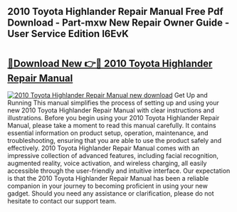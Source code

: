 ## 2010 Toyota Highlander Repair Manual Free Pdf Download - Part-mxw New Repair Owner Guide - User Service Edition l6EvK

# <h2><a href="http://bc77051.oget.top/?id=2010+Toyota+Highlander+Repair+Manual">🔗Download New 👉🔴 2010 Toyota Highlander Repair Manual</a></h2>

[![2010 Toyota Highlander Repair Manual new download](https://i.imgur.com/5g1atiW.png)](http://bc77051.oget.top/?id=2010+Toyota+Highlander+Repair+Manual)
Get Up and Running This manual simplifies the process of setting up and using your new 2010 Toyota Highlander Repair Manual with clear instructions and illustrations. Before you begin using your 2010 Toyota Highlander Repair Manual, please take a moment to read this manual carefully. It contains essential information on product setup, operation, maintenance, and troubleshooting, ensuring that you are able to use the product safely and effectively. 2010 Toyota Highlander Repair Manual comes with an impressive collection of advanced features, including facial recognition, augmented reality, voice activation, and wireless charging, all easily accessible through the user-friendly and intuitive interface. Our expectation is that the 2010 Toyota Highlander Repair Manual has been a reliable companion in your journey to becoming proficient in using your new gadget. Should you need any assistance or clarification, please do not hesitate to contact our support team.
